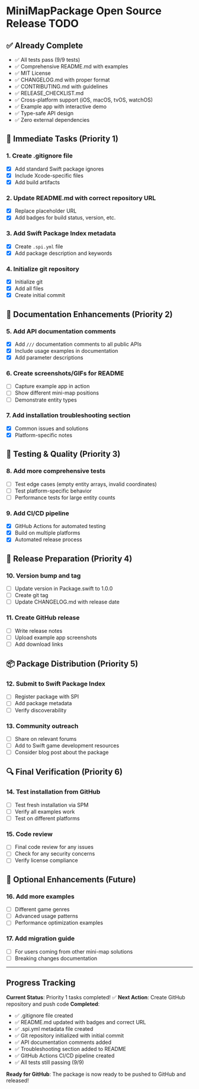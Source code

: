 # MiniMapPackage Open Source Release TODO

## ✅ Already Complete
- ✅ All tests pass (9/9 tests)
- ✅ Comprehensive README.md with examples
- ✅ MIT License
- ✅ CHANGELOG.md with proper format
- ✅ CONTRIBUTING.md with guidelines
- ✅ RELEASE_CHECKLIST.md
- ✅ Cross-platform support (iOS, macOS, tvOS, watchOS)
- ✅ Example app with interactive demo
- ✅ Type-safe API design
- ✅ Zero external dependencies

## 🔧 Immediate Tasks (Priority 1)

### 1. Create .gitignore file
- [x] Add standard Swift package ignores
- [x] Include Xcode-specific files
- [x] Add build artifacts

### 2. Update README.md with correct repository URL
- [x] Replace placeholder URL
- [x] Add badges for build status, version, etc.

### 3. Add Swift Package Index metadata
- [x] Create `.spi.yml` file
- [x] Add package description and keywords

### 4. Initialize git repository
- [x] Initialize git
- [x] Add all files
- [x] Create initial commit

## 📝 Documentation Enhancements (Priority 2)

### 5. Add API documentation comments
- [x] Add `///` documentation comments to all public APIs
- [x] Include usage examples in documentation
- [x] Add parameter descriptions

### 6. Create screenshots/GIFs for README
- [ ] Capture example app in action
- [ ] Show different mini-map positions
- [ ] Demonstrate entity types

### 7. Add installation troubleshooting section
- [x] Common issues and solutions
- [x] Platform-specific notes

## 🧪 Testing & Quality (Priority 3)

### 8. Add more comprehensive tests
- [ ] Test edge cases (empty entity arrays, invalid coordinates)
- [ ] Test platform-specific behavior
- [ ] Performance tests for large entity counts

### 9. Add CI/CD pipeline
- [x] GitHub Actions for automated testing
- [x] Build on multiple platforms
- [x] Automated release process

## 🚀 Release Preparation (Priority 4)

### 10. Version bump and tag
- [ ] Update version in Package.swift to 1.0.0
- [ ] Create git tag
- [ ] Update CHANGELOG.md with release date

### 11. Create GitHub release
- [ ] Write release notes
- [ ] Upload example app screenshots
- [ ] Add download links

## 📦 Package Distribution (Priority 5)

### 12. Submit to Swift Package Index
- [ ] Register package with SPI
- [ ] Add package metadata
- [ ] Verify discoverability

### 13. Community outreach
- [ ] Share on relevant forums
- [ ] Add to Swift game development resources
- [ ] Consider blog post about the package

## 🔍 Final Verification (Priority 6)

### 14. Test installation from GitHub
- [ ] Test fresh installation via SPM
- [ ] Verify all examples work
- [ ] Test on different platforms

### 15. Code review
- [ ] Final code review for any issues
- [ ] Check for any security concerns
- [ ] Verify license compliance

## 🎯 Optional Enhancements (Future)

### 16. Add more examples
- [ ] Different game genres
- [ ] Advanced usage patterns
- [ ] Performance optimization examples

### 17. Add migration guide
- [ ] For users coming from other mini-map solutions
- [ ] Breaking changes documentation

---

## Progress Tracking

**Current Status**: Priority 1 tasks completed! ✅
**Next Action**: Create GitHub repository and push code
**Completed**: 
- ✅ .gitignore file created
- ✅ README.md updated with badges and correct URL
- ✅ .spi.yml metadata file created
- ✅ Git repository initialized with initial commit
- ✅ API documentation comments added
- ✅ Troubleshooting section added to README
- ✅ GitHub Actions CI/CD pipeline created
- ✅ All tests still passing (9/9)

**Ready for GitHub**: The package is now ready to be pushed to GitHub and released! 